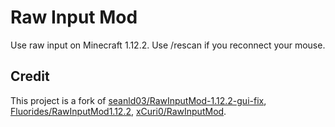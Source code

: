 # Raw Input Mod
Use raw input on Minecraft 1.12.2. Use /rescan if you reconnect your mouse.

## Credit
This project is a fork of [seanld03/RawInputMod-1.12.2-gui-fix](https://github.com/seanld03/RawInputMod-1.12.2-gui-fix), [Fluorides/RawInputMod1.12.2](https://github.com/Fluorides/RawInputMod1.12.2), [xCuri0/RawInputMod](https://github.com/xCuri0/RawInputMod).
